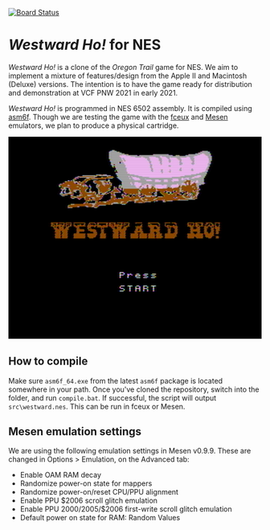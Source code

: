 [![Board Status](https://dev.azure.com/samuelcantrell/74847b42-095f-489b-ab88-88355b740707/78d5b544-a5a5-4e64-a3e1-5781ec0b780c/_apis/work/boardbadge/7b0494f3-d086-439a-876a-e3687fa2cbee?columnOptions=1)](https://dev.azure.com/samuelcantrell/74847b42-095f-489b-ab88-88355b740707/_boards/board/t/78d5b544-a5a5-4e64-a3e1-5781ec0b780c/Microsoft.RequirementCategory/)

# *Westward Ho!* for NES
*Westward Ho!* is a clone of the *Oregon Trail* game for NES. We
aim to implement a mixture of features/design from the Apple II
and Macintosh (Deluxe) versions. The intention is to have the game
ready for distribution and demonstration at VCF PNW 2021 in early 2021.

*Westward Ho!* is programmed in NES 6502 assembly. It is compiled
using [asm6f][asm6f]. Though we are testing the game with the [fceux][fceux]
and [Mesen][mesen] emulators, we plan to produce a physical cartridge.

![](docs/img/westward_001.png?raw=true)

## How to compile
Make sure `asm6f_64.exe` from the latest `asm6f` package is located somewhere in
your path. Once you've cloned the repository, switch into the folder, and run
`compile.bat`. If successful, the script will output `src\westward.nes`. This can
be run in fceux or Mesen.

[asm6f]: https://github.com/freem/asm6f
[fceux]: http://www.fceux.com/web/home.html
[mesen]: https://mesen.ca/

## Mesen emulation settings
We are using the following emulation settings in Mesen v0.9.9. These are changed in Options > Emulation, on the Advanced tab:

* Enable OAM RAM decay
* Randomize power-on state for mappers
* Randomize power-on/reset CPU/PPU alignment
* Enable PPU $2006 scroll glitch emulation
* Enable PPU $2000/$2005/$2006 first-write scroll glitch emulation
* Default power on state for RAM: Random Values
